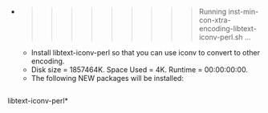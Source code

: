 * >>>>>>>>> Running inst-min-con-xtra-encoding-libtext-iconv-perl.sh ...
  * Install libtext-iconv-perl so that you can use iconv to convert to other encoding.
  * Disk size = 1857464K. Space Used = 4K. Runtime = 00:00:00:00.
  * The following NEW packages will be installed:
  ```bash
libtext-iconv-perl*
  ```
